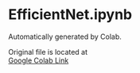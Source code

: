 # EfficientNet.ipynb

Automatically generated by Colab.

Original file is located at  
[Google Colab Link](https://colab.research.google.com/drive/1vb0Mf0KAx_fiG18x5mkMGxc-s8w4porl)
